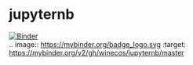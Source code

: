 # jupyternb  
[![Binder](https://mybinder.org/badge_logo.svg)](https://mybinder.org/v2/gh/winecos/jupyternb/master)  
.. image:: https://mybinder.org/badge_logo.svg
 :target: https://mybinder.org/v2/gh/winecos/jupyternb/master  
